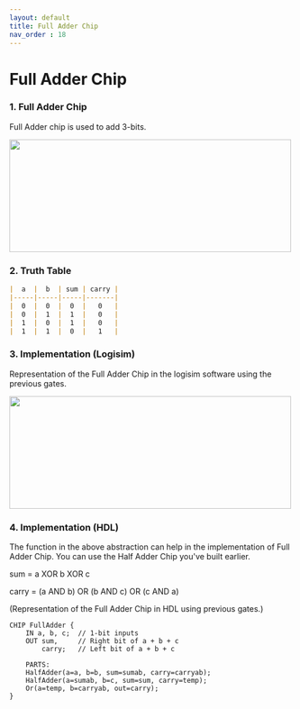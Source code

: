 ```yaml
---
layout: default
title: Full Adder Chip
nav_order : 18
---
```


# Full Adder Chip

### 1. Full Adder Chip

Full Adder chip is used to add 3-bits.

<img src="/nand2tetris/images/fulladder.avif" width="500" height="200px"/> 

### 2. Truth Table

```markdown
|  a  |  b  | sum | carry |
|-----|-----|-----|-------|
|  0  |  0  |  0  |   0   |
|  0  |  1  |  1  |   0   |
|  1  |  0  |  1  |   0   |
|  1  |  1  |  0  |   1   |
```

### 3. Implementation (Logisim)

Representation of the Full Adder Chip in the logisim software using the previous gates.

<img src="/nand2tetris/logisim/fulladder.png" width="500" height="200px"/> 


### 4. Implementation (HDL)

The function in the above abstraction can help in the implementation of Full Adder Chip.
You can use the Half Adder Chip you've built earlier.

sum = a XOR b XOR c

carry = (a AND b) OR (b AND c) OR (c AND a)

(Representation of the Full Adder Chip in HDL using previous gates.)


```hdl
CHIP FullAdder {
    IN a, b, c;  // 1-bit inputs
    OUT sum,     // Right bit of a + b + c
        carry;   // Left bit of a + b + c

    PARTS:
    HalfAdder(a=a, b=b, sum=sumab, carry=carryab);
    HalfAdder(a=sumab, b=c, sum=sum, carry=temp);
    Or(a=temp, b=carryab, out=carry);
}
 ```